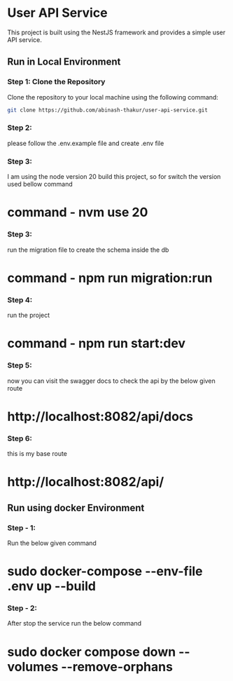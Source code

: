 # User API Service

This project is built using the NestJS framework and provides a simple user API service.

## Run in Local Environment

### Step 1: Clone the Repository
Clone the repository to your local machine using the following command:

```bash
git clone https://github.com/abinash-thakur/user-api-service.git
```

### Step 2: 
please follow the .env.example file and create .env file

### Step 3:
I am using the node version 20 build this project, so for switch the version used bellow command
# command - nvm use 20

### Step 3:
run the migration file to create the schema inside the db
# command - npm run migration:run

### Step 4:
run the project
# command - npm run start:dev

### Step 5:
now you can visit the swagger docs to check the api by the below given route
# http://localhost:8082/api/docs

### Step 6:
this is my base route
# http://localhost:8082/api/



## Run using docker Environment
### Step - 1:
Run the below given command
# sudo docker-compose --env-file .env up --build

### Step - 2:
After stop the service run the below command
# sudo docker compose down --volumes --remove-orphans